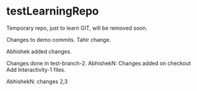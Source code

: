 testLearningRepo
================

Temporary repo, just to learn GIT, will be removed soon.

Changes to demo commits.
Tahir change.

Abhishek added changes.

Changes done in test-branch-2.
AbhishekN: Changes added on checkout
Add Interactivity-1 files.

AbhishekN: changes 2,3